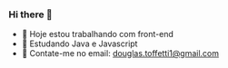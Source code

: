 ### Hi there 👋


- 🔭 Hoje estou trabalhando com front-end
- 🌱 Estudando Java e Javascript
- 💬 Contate-me no email: douglas.toffetti1@gmail.com

